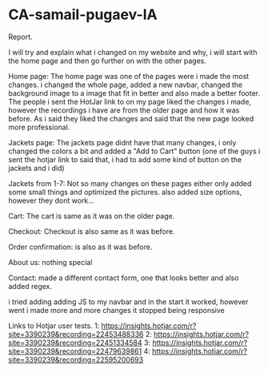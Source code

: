 # CA-samail-pugaev-IA

Report.

I will try and explain what i changed on my website and why, i will start with the home page and then go further on with the other pages.

Home page:
The home page was one of the pages were i made the most changes. i changed the whole page, added a new navbar, changed the background image to a image that fit in better and also made a better footer. The people i sent the HotJar link to on my page liked the changes i made, however the recordings i have are from the older page and how it was before. As i said they liked the changes and said that the new page looked more professional.

Jackets page:
The jackets page didnt have that many changes, i only changed the colors a bit and added a "Add to Cart" button (one of the guys i sent the hotjar link to said that, i had to add some kind of button on the jackets and i did)

Jackets from 1-7:
Not so many changes on these pages either only added some small things and optimized the pictures. also added size options, however they dont work...

Cart: The cart is same as it was on the older page.

Checkout: Checkout is also same as it was before.

Order confirmation: is also as it was before.

About us: nothing special

Contact: made a different contact form, one that looks better and also added regex.

i tried adding adding JS to my navbar and in the start it worked, however went i made more and more changes it stopped being responsive

Links to Hotjar user tests.
1: https://insights.hotjar.com/r?site=3390239&recording=22453488336
2: https://insights.hotjar.com/r?site=3390239&recording=22451334584
3: https://insights.hotjar.com/r?site=3390239&recording=22479639861
4: https://insights.hotjar.com/r?site=3390239&recording=22595200693
